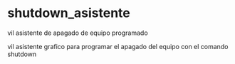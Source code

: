 # shutdown_asistente
vil asistente de apagado de equipo programado


vil asistente grafico para programar el apagado del equipo con el comando shutdown
